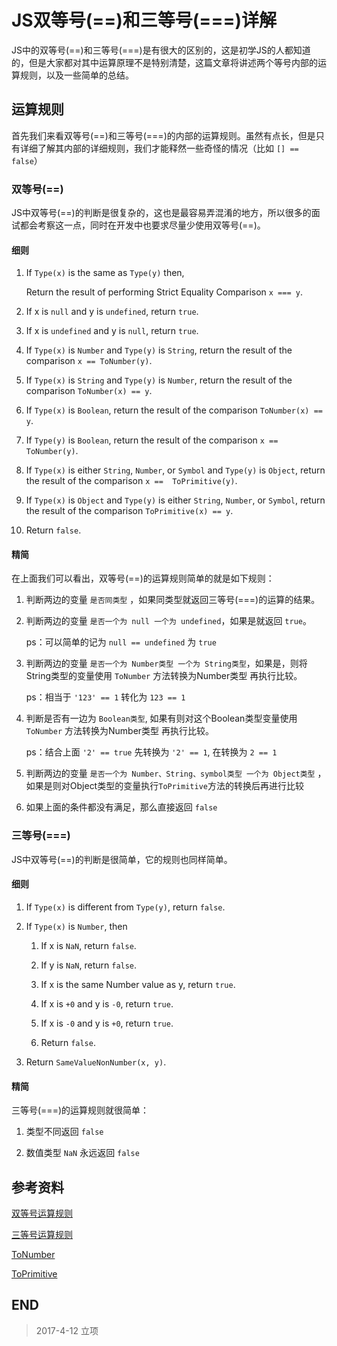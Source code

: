 # JS双等号(==)和三等号(===)详解

JS中的双等号(==)和三等号(===)是有很大的区别的，这是初学JS的人都知道的，但是大家都对其中运算原理不是特别清楚，这篇文章将讲述两个等号内部的运算规则，以及一些简单的总结。

## 运算规则

首先我们来看双等号(==)和三等号(===)的内部的运算规则。虽然有点长，但是只有详细了解其内部的详细规则，我们才能释然一些奇怪的情况（比如 `[] == false`）

### 双等号(==)

JS中双等号(==)的判断是很复杂的，这也是最容易弄混淆的地方，所以很多的面试都会考察这一点，同时在开发中也要求尽量少使用双等号(==)。

#### 细则

1.  If `Type(x)` is the same as `Type(y)` then,

    Return the result of performing Strict Equality Comparison `x === y`.

2.  If x is `null` and y is `undefined`, return `true`.

3.  If x is `undefined` and y is `null`, return `true`.

4.  If `Type(x)` is `Number` and `Type(y)` is `String`, return the result of the comparison `x == ToNumber(y)`.

5.  If `Type(x)` is `String` and `Type(y)` is `Number`, return the result of the comparison `ToNumber(x) == y`.

6.  If `Type(x)` is `Boolean`, return the result of the comparison `ToNumber(x) == y`.

7.  If `Type(y)` is `Boolean`, return the result of the comparison `x == ToNumber(y)`.

8.  If `Type(x)` is either `String`, `Number`, or `Symbol` and `Type(y)` is `Object`, return the result of the comparison `x ==  ToPrimitive(y)`.

9.  If `Type(x)` is `Object` and `Type(y)` is either `String`, `Number`, or `Symbol`, return the result of the comparison `ToPrimitive(x) == y`.

10. Return `false`.

#### 精简

在上面我们可以看出，双等号(==)的运算规则简单的就是如下规则：

1.  判断两边的变量 `是否同类型` ，如果同类型就返回三等号(===)的运算的结果。

2.  判断两边的变量 `是否一个为 null 一个为 undefined`，如果是就返回 `true`。

    ps：可以简单的记为 `null == undefined` 为 `true`

3.  判断两边的变量 `是否一个为 Number类型 一个为 String类型`，如果是，则将String类型的变量使用 `ToNumber` 方法转换为Number类型 再执行比较。

    ps：相当于 `'123' == 1` 转化为 `123 == 1`

4.  判断是否有一边为 `Boolean类型`, 如果有则对这个Boolean类型变量使用 `ToNumber` 方法转换为Number类型 再执行比较。

    ps：结合上面 `'2' == true` 先转换为 `'2' == 1`, 在转换为 `2 == 1`

5.  判断两边的变量 `是否一个为 Number、String、symbol类型 一个为 Object类型` ，如果是则对Object类型的变量执行`ToPrimitive`方法的转换后再进行比较

6.  如果上面的条件都没有满足，那么直接返回 `false`

### 三等号(===)

JS中双等号(==)的判断是很简单，它的规则也同样简单。

#### 细则

1.  If `Type(x)` is different from `Type(y)`, return `false`.

2.  If `Type(x)` is `Number`, then

    1.  If x is `NaN`, return `false`.

    2.  If y is `NaN`, return `false`.

    3.  If x is the same Number value as y, return `true`.

    4.  If x is `+0` and y is `-0`, return `true`.

    5.  If x is `-0` and y is `+0`, return `true`.

    6.  Return `false`.

3.  Return `SameValueNonNumber(x, y)`.

#### 精简

三等号(===)的运算规则就很简单：

1.  类型不同返回 `false`

2.  数值类型 `NaN` 永远返回 `false`

## 参考资料

[双等号运算规则](http://www.ecma-international.org/ecma-262/7.0/#sec-abstract-relational-comparison)

[三等号运算规则](http://www.ecma-international.org/ecma-262/7.0/#sec-abstract-equality-comparison)

[ToNumber](http://www.ecma-international.org/ecma-262/7.0/#sec-tonumber)

[ToPrimitive](http://www.ecma-international.org/ecma-262/7.0/#sec-toprimitive)

## END

>   2017-4-12   立项

